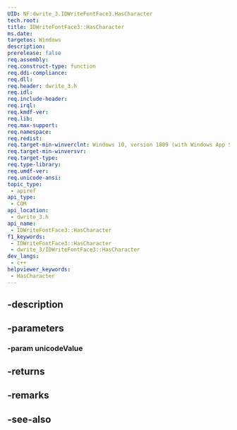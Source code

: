 ```yaml
---
UID: NF:dwrite_3.IDWriteFontFace3.HasCharacter
tech.root: 
title: IDWriteFontFace3::HasCharacter
ms.date: 
targetos: Windows
description: 
prerelease: false
req.assembly: 
req.construct-type: function
req.ddi-compliance: 
req.dll: 
req.header: dwrite_3.h
req.idl: 
req.include-header: 
req.irql: 
req.kmdf-ver: 
req.lib: 
req.max-support: 
req.namespace: 
req.redist: 
req.target-min-winverclnt: Windows 10, version 1809 (with Windows App SDK 0.5 or later)
req.target-min-winversvr: 
req.target-type: 
req.type-library: 
req.umdf-ver: 
req.unicode-ansi: 
topic_type:
 - apiref
api_type:
 - COM
api_location:
 - dwrite_3.h
api_name:
 - IDWriteFontFace3::HasCharacter
f1_keywords:
 - IDWriteFontFace3::HasCharacter
 - dwrite_3/IDWriteFontFace3::HasCharacter
dev_langs:
 - c++
helpviewer_keywords:
 - HasCharacter
---
```


## -description

## -parameters

### -param unicodeValue

## -returns

## -remarks

## -see-also

